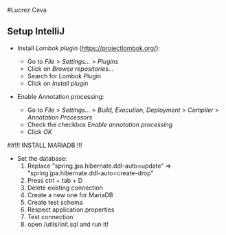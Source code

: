 #Lucrez Ceva

## Setup IntelliJ

* Install *Lombok plugin* (https://projectlombok.org/): 
  * Go to *File* > *Settings...* > *Plugins*
  * Click on *Browse repositories...*
  * Search for Lombok Plugin
  * Click on *Install plugin*
  
* Enable Annotation processing:
  * Go to *File* > *Settings...* > *Build, Execution, Deployment* > *Compiler* > *Annotation Processors*
  * Check the checkbox *Enable annotation processing*
  * Click *OK*
  
##!!! INSTALL MARIADB !!!
  
* Set the database:
    1. Replace "spring.jpa.hibernate.ddl-auto=update" =>
       "spring.jpa.hibernate.ddl-auto=create-drop"
    2. Press ctrl + tab + D
    3. Delete existing connection
    4. Create a new one for MariaDB
    5. Create test schema
    6. Respect application.properties
    7. Test connection
    8. open /utils/init.sql and run it!
    
    
    
    